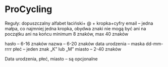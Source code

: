 # ProCycling

Reguły: dopuszczalny alfabet łaciński+ @ + kropka+cyfry
email – jedna małpa, co najmniej jedna kropka, obydwa znaki nie mogą być ani na początku ani na końcu
minimum 8 znaków, max 40 znaków

hasło – 6-16 znaków
nazwa – 6-20 znaków
data urodzenia – maska dd-mm-rrrr
płeć – jeden znak „K” lub „M”
miasto – 2-40 znaków

Data urodzenia, płeć, miasto – są opcjonalne
